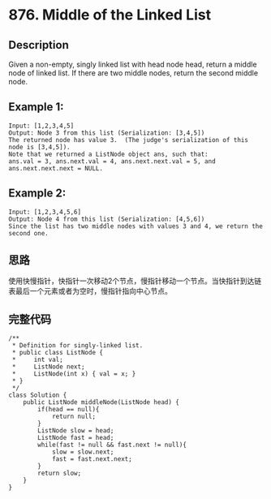 # 876. Middle of the Linked List
## Description
Given a non-empty, singly linked list with head node head, return a middle node of linked list.
If there are two middle nodes, return the second middle node.
## Example 1:
	Input: [1,2,3,4,5]
	Output: Node 3 from this list (Serialization: [3,4,5])
	The returned node has value 3.  (The judge's serialization of this node is [3,4,5]).
	Note that we returned a ListNode object ans, such that:
	ans.val = 3, ans.next.val = 4, ans.next.next.val = 5, and ans.next.next.next = NULL.
## Example 2:
	Input: [1,2,3,4,5,6]
	Output: Node 4 from this list (Serialization: [4,5,6])
	Since the list has two middle nodes with values 3 and 4, we return the second one.
## 思路
使用快慢指针，快指针一次移动2个节点，慢指针移动一个节点。当快指针到达链表最后一个元素或者为空时，慢指针指向中心节点。
## 完整代码
	/**
	 * Definition for singly-linked list.
	 * public class ListNode {
	 *     int val;
	 *     ListNode next;
	 *     ListNode(int x) { val = x; }
	 * }
	 */
	class Solution {
	    public ListNode middleNode(ListNode head) {
	        if(head == null){
	            return null;
	        }
	        ListNode slow = head;
	        ListNode fast = head;
	        while(fast != null && fast.next != null){
	            slow = slow.next;
	            fast = fast.next.next;
	        }
	        return slow;
	    }
	}
